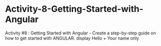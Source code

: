 # Activity-8-Getting-Started-with-Angular
Activity #8 : Getting Started with Angular - Create a step-by-step guide on how to get started with ANGULAR.  display Hello + Your name only
